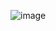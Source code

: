 ![image](https://github.com/70Null07/FuzzyKnowledgeModelApp/assets/76547066/9d734992-a784-4d80-b0a5-66a48bead8da)
